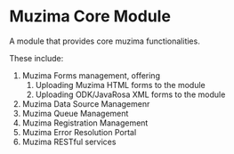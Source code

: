 # Muzima Core Module

A module that provides core muzima functionalities. 

These include:
1. Muzima Forms management, offering
    1. Uploading Muzima HTML forms to the module
    2. Uploading ODK/JavaRosa XML forms to the module
2. Muzima Data Source Managemenr
3. Muzima Queue Management
4. Muzima Registration Management
5. Muzima Error Resolution Portal
6. Muzima RESTful services

